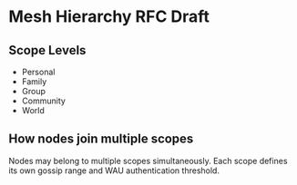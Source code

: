 # Mesh Hierarchy RFC Draft

## Scope Levels
- Personal
- Family
- Group
- Community
- World

## How nodes join multiple scopes
Nodes may belong to multiple scopes simultaneously. Each scope defines its own gossip range and WAU authentication threshold.
